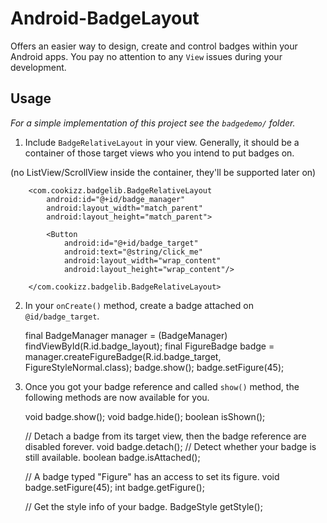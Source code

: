 # Android-BadgeLayout
Offers an easier way to design, create and control badges within your Android apps. You pay no attention to any `View` issues during your development.

## Usage
*For a simple implementation of this project see the `badgedemo/` folder.*

  1. Include `BadgeRelativeLayout` in your view. Generally, it should be a container of those target views who you intend to put badges on.
  
  (no ListView/ScrollView inside the container, they'll be supported later on)
  
        <com.cookizz.badgelib.BadgeRelativeLayout
            android:id="@+id/badge_manager"
            android:layout_width="match_parent"
            android:layout_height="match_parent">
            
            <Button
                android:id="@+id/badge_target"
                android:text="@string/click_me"
                android:layout_width="wrap_content"
                android:layout_height="wrap_content"/>

        </com.cookizz.badgelib.BadgeRelativeLayout>

  2. In your `onCreate()` method, create a badge attached on `@id/badge_target`.

        final BadgeManager manager = (BadgeManager) findViewById(R.id.badge_layout);
        final FigureBadge badge = 
              manager.createFigureBadge(R.id.badge_target, FigureStyleNormal.class);
        badge.show();
        badge.setFigure(45);
    
  3. Once you got your badge reference and called `show()` method, the following methods are now available for you.

        void badge.show();
        void badge.hide();
        boolean isShown();
        
        // Detach a badge from its target view, then the badge reference are disabled forever.
        void badge.detach();
        // Detect whether your badge is still available.
        boolean badge.isAttached();
        
        // A badge typed "Figure" has an access to set its figure.
        void badge.setFigure(45);
        int badge.getFigure();
        
        // Get the style info of your badge.
        BadgeStyle getStyle();
